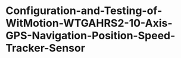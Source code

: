 # Configuration-and-Testing-of-WitMotion-WTGAHRS2-10-Axis-GPS-Navigation-Position-Speed-Tracker-Sensor